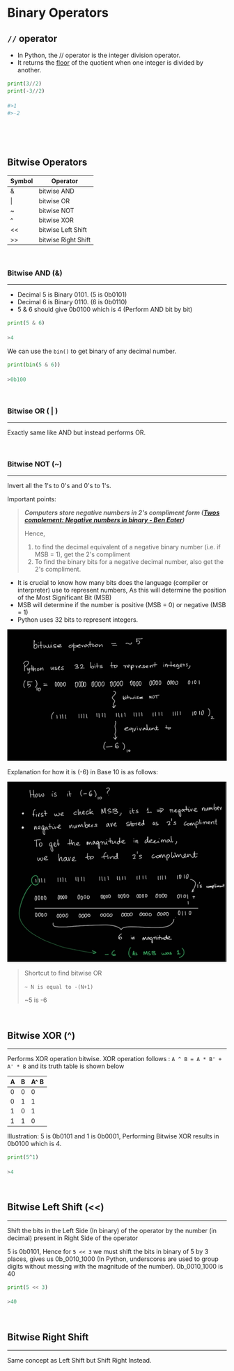 # Binary Operators


## `//` operator

- In Python, the // operator is the integer division operator. 
- It returns the [floor](./python-numbers.md#mathfloor()) of the quotient when one integer is divided by another.

```python
print(3//2)
print(-3//2)

#>1
#>-2
```

## 

<br/>
<br/>

## Bitwise Operators 


| Symbol | Operator |
|---|---|
| & | bitwise AND |
| \| | bitwise OR |
| ~ | bitwise NOT |
| ^ | bitwise XOR |
| << | bitwise Left Shift |
| >> | bitwise Right Shift |

<br/>

### Bitwise AND (&)
---
* Decimal 5 is Binary 0101. (5 is 0b0101)
* Decimal 6 is Binary 0110. (6 is 0b0110)
* 5 & 6 should give 0b0100 which is 4 (Perform AND bit by bit)

```python
print(5 & 6)

>4
```

We can use the `bin()` to get binary of any decimal number.
```python
print(bin(5 & 6))

>0b100
```

<br/>

### Bitwise OR ( | )
---
Exactly same like AND but instead performs OR.

<br/>

### Bitwise NOT (~)
---
Invert all the 1's to 0's and 0's to 1's.

Important points:

> ***Computers store negative numbers in 2's compliment form ([Twos complement: Negative numbers in binary - Ben Eater](https://www.youtube.com/watch?v=4qH4unVtJkE&ab_channel=BenEater))***
> 
> Hence, 
> 1. to find the decimal equivalent of a negative binary number (i.e. if MSB = 1), get the 2's compliment
> 2. To find the binary bits for a negative decimal number, also get the 2's compliment.

* It is crucial to know how many bits does the language (compiler or interpreter) use to represent numbers, As this will determine the position of the Most Significant Bit (MSB)
* MSB will determine if the number is positive (MSB = 0) or negative (MSB = 1)
* Python uses 32 bits to represent integers.

![image](../_assets/bitwise-not.jpg)

Explanation for how it is (-6) in Base 10 is as follows:

![image1](../_assets/negative-numbers.jpg)


> Shortcut to find bitwise OR
> 
> `~ N is equal to -(N+1)`
> 
> ~5 is -6

<br/>

## Bitwise XOR (^)
---
Performs XOR operation bitwise.  XOR operation follows : `A ^ B = A * B' + A' * B` and its truth table is shown below

| A    | B | A^ B |
|---|-- |---|
|0 | 0 | 0|
|0 | 1 | 1 |
| 1| 0| 1| 
|1| 1| 0|

Illustration:
5 is 0b0101 and 1 is 0b0001, Performing Bitwise XOR results in 0b0100 which is 4.

```python
print(5^1)

>4
```

<br/>

## Bitwise Left Shift (<<)
---
Shift the bits in the Left Side (In binary) of the operator by the number (in decimal) present in Right Side of the operator

5 is 0b0101, Hence for `5 << 3` we must shift the bits in binary of 5 by 3 places, gives us 0b_0010_1000 (In Python, underscores are used to group digits without messing with the magnitude of the number). 0b_0010_1000 is 40

```python
print(5 << 3)

>40
```
<br/>

## Bitwise Right Shift
---
Same concept as Left Shift but Shift Right Instead.
